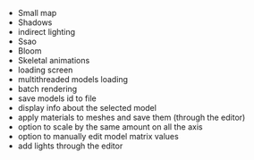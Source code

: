- Small map
- Shadows
- indirect lighting
- Ssao
- Bloom
- Skeletal animations
- loading screen
- multithreaded models loading
- batch rendering
- save models id to file
- display info about the selected model
- apply materials to meshes and save them (through the editor)
- option to scale by the same amount on all the axis
- option to manually edit model matrix values
- add lights through the editor